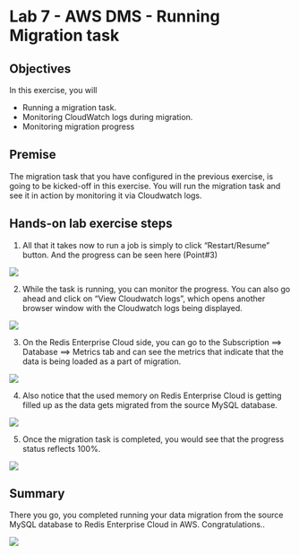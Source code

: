 # Lab 7 - AWS DMS - Running Migration task

## Objectives
In this exercise, you will
* Running a migration task.
* Monitoring CloudWatch logs during migration.
* Monitoring migration progress

## Premise
The migration task that you have configured in the previous exercise, is going to be kicked-off in this exercise. You will run the migration task and see it in action by monitoring it via Cloudwatch logs.

## Hands-on lab exercise steps

1. All that it takes now to run a job is simply to click “Restart/Resume” button.
And the progress can be seen here (Point#3)

![](images/lab7-a.png)

2. While the task is running, you can monitor the progress. You can also go ahead and click on “View Cloudwatch logs”, which opens another browser window with the Cloudwatch logs being displayed.

![](images/lab7-b.png)

3. On the Redis Enterprise Cloud side, you can go to the Subscription ==> Database ==> Metrics tab and can see the metrics that indicate that the data is being loaded as a part of migration.

![](images/lab7-c.png)

4. Also notice that the used memory on Redis Enterprise Cloud is getting filled up as the data gets migrated from the source MySQL database.

![](images/lab7-d.png)

5. Once the migration task is completed, you would see that the progress status reflects 100%.

![](images/lab7-e.png)


## Summary
There you go, you completed running  your data migration from the source MySQL database to Redis Enterprise Cloud in AWS. Congratulations..


![](images/lab-end.png)
